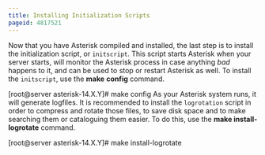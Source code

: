 ```yaml
---
title: Installing Initialization Scripts
pageid: 4817521
---
```


Now that you have Asterisk compiled and installed, the last step is to install the initialization script, or `initscript`. This script starts Asterisk when your server starts, will monitor the Asterisk process in case anything *bad* happens to it, and can be used to stop or restart Asterisk as well. To install the `initscript`, use the **make** **config** command.

[root@server asterisk-14.X.Y]# make config
As your Asterisk system runs, it will generate logfiles. It is recommended to install the `logrotation` script in order to compress and rotate those files, to save disk space and to make searching them or cataloguing them easier. To do this, use the **make install-logrotate** command.

[root@server asterisk-14.X.Y]# make install-logrotate
